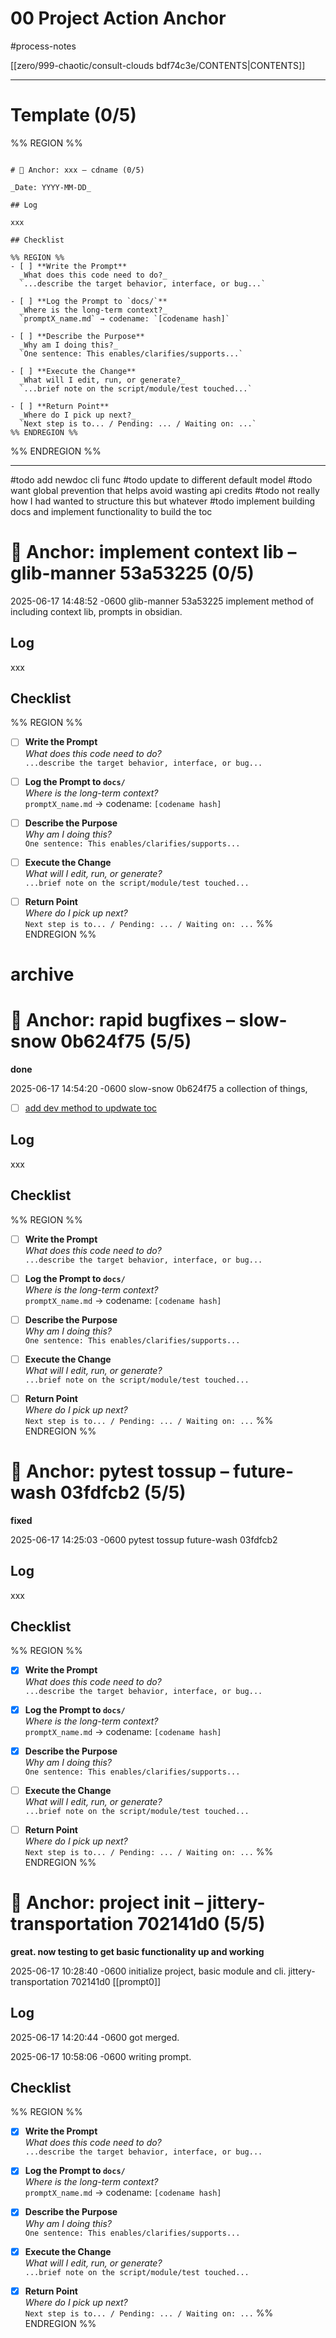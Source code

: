 # 00 Project Action Anchor



#process-notes

[[zero/999-chaotic/consult-clouds bdf74c3e/CONTENTS|CONTENTS]]

***


# Template (0/5)

%% REGION %% 
```copyme

# 🧠 Anchor: xxx – cdname (0/5)

_Date: YYYY-MM-DD_

## Log 

xxx 

## Checklist

%% REGION %% 
- [ ] **Write the Prompt**  
  _What does this code need to do?_  
  `...describe the target behavior, interface, or bug...`

- [ ] **Log the Prompt to `docs/`**  
  _Where is the long-term context?_  
  `promptX_name.md` → codename: `[codename hash]`

- [ ] **Describe the Purpose**  
  _Why am I doing this?_  
  `One sentence: This enables/clarifies/supports...`

- [ ] **Execute the Change**  
  _What will I edit, run, or generate?_  
  `...brief note on the script/module/test touched...`

- [ ] **Return Point**  
  _Where do I pick up next?_  
  `Next step is to... / Pending: ... / Waiting on: ...`
%% ENDREGION %%

```
%% ENDREGION %%



***

#todo add newdoc cli func 
#todo update to different default model 
#todo want global prevention that helps avoid wasting api credits
#todo not really how I had wanted to structure this but whatever 
#todo implement building docs and implement functionality to build the toc





# 🧠 Anchor: implement context lib – glib-manner 53a53225 (0/5)

2025-06-17 14:48:52 -0600
glib-manner 53a53225
implement method of including context lib, prompts in obsidian. 


## Log 

xxx 

## Checklist

%% REGION %% 
- [ ] **Write the Prompt**  
  _What does this code need to do?_  
  `...describe the target behavior, interface, or bug...`

- [ ] **Log the Prompt to `docs/`**  
  _Where is the long-term context?_  
  `promptX_name.md` → codename: `[codename hash]`

- [ ] **Describe the Purpose**  
  _Why am I doing this?_  
  `One sentence: This enables/clarifies/supports...`

- [ ] **Execute the Change**  
  _What will I edit, run, or generate?_  
  `...brief note on the script/module/test touched...`

- [ ] **Return Point**  
  _Where do I pick up next?_  
  `Next step is to... / Pending: ... / Waiting on: ...`
%% ENDREGION %%




# archive 


# 🧠 Anchor: rapid bugfixes – slow-snow 0b624f75 (5/5)
**done**

2025-06-17 14:54:20 -0600
slow-snow 0b624f75
a collection of things, 

- [ ] [add dev method to updwate toc](https://chatgpt.com/codex/tasks/task_e_6851d5dfc1208323879f08c965463524)


## Log 

xxx 

## Checklist

%% REGION %% 
- [ ] **Write the Prompt**  
  _What does this code need to do?_  
  `...describe the target behavior, interface, or bug...`

- [ ] **Log the Prompt to `docs/`**  
  _Where is the long-term context?_  
  `promptX_name.md` → codename: `[codename hash]`

- [ ] **Describe the Purpose**  
  _Why am I doing this?_  
  `One sentence: This enables/clarifies/supports...`

- [ ] **Execute the Change**  
  _What will I edit, run, or generate?_  
  `...brief note on the script/module/test touched...`

- [ ] **Return Point**  
  _Where do I pick up next?_  
  `Next step is to... / Pending: ... / Waiting on: ...`
%% ENDREGION %%




# 🧠 Anchor: pytest tossup – future-wash 03fdfcb2 (5/5)
**fixed**

2025-06-17 14:25:03 -0600
pytest tossup
future-wash 03fdfcb2

## Log 

xxx 

## Checklist

%% REGION %% 
- [x] **Write the Prompt**  
  _What does this code need to do?_  
  `...describe the target behavior, interface, or bug...`

- [x] **Log the Prompt to `docs/`**  
  _Where is the long-term context?_  
  `promptX_name.md` → codename: `[codename hash]`

- [x] **Describe the Purpose**  
  _Why am I doing this?_  
  `One sentence: This enables/clarifies/supports...`

- [ ] **Execute the Change**  
  _What will I edit, run, or generate?_  
  `...brief note on the script/module/test touched...`

- [ ] **Return Point**  
  _Where do I pick up next?_  
  `Next step is to... / Pending: ... / Waiting on: ...`
%% ENDREGION %%




# 🧠 Anchor: project init – jittery-transportation 702141d0 (5/5)

**great. now testing to get basic functionality up and working**

2025-06-17 10:28:40 -0600
initialize project, basic module and cli. 
jittery-transportation 702141d0
[[prompt0]]

## Log 

2025-06-17 14:20:44 -0600
got merged. 

2025-06-17 10:58:06 -0600
writing prompt. 

## Checklist

%% REGION %% 
- [x] **Write the Prompt**  
  _What does this code need to do?_  
  `...describe the target behavior, interface, or bug...`

- [x] **Log the Prompt to `docs/`**  
  _Where is the long-term context?_  
  `promptX_name.md` → codename: `[codename hash]`

- [x] **Describe the Purpose**  
  _Why am I doing this?_  
  `One sentence: This enables/clarifies/supports...`

- [x] **Execute the Change**  
  _What will I edit, run, or generate?_  
  `...brief note on the script/module/test touched...`

- [x] **Return Point**  
  _Where do I pick up next?_  
  `Next step is to... / Pending: ... / Waiting on: ...`
%% ENDREGION %%


